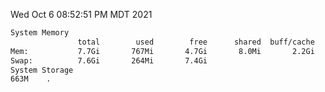 Wed Oct  6 08:52:51 PM MDT 2021
```bash
System Memory
               total        used        free      shared  buff/cache   available
Mem:           7.7Gi       767Mi       4.7Gi       8.0Mi       2.2Gi       6.6Gi
Swap:          7.6Gi       264Mi       7.4Gi
System Storage
663M	.
```
